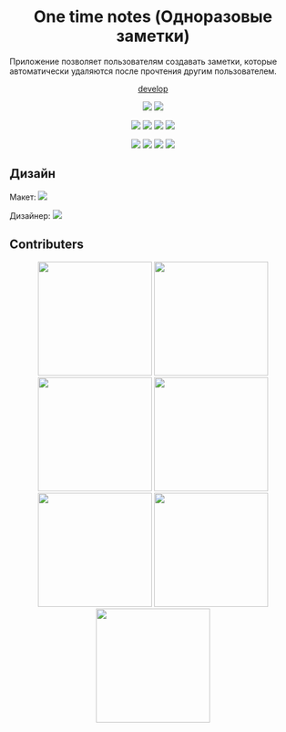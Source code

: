 <h1 align="center"> One time notes (Одноразовые заметки)</h1>

Приложение позволяет пользователям создавать заметки, которые автоматически удаляются после прочтения другим пользователем.

<p align="center">
	<a href="https://dimonarhipon.github.io/one-time-notes/" target="_blank">develop</a>
</p>
<p align="center">
	<img src="https://img.shields.io/badge/react-18.2.0-blue.svg">
	<img src="https://img.shields.io/badge/typescript-5.0.2-blue.svg">
</p>
<p align="center">
	<img src="https://img.shields.io/badge/node-18.16.1-green.svg">
	<img src="https://img.shields.io/badge/vite-4.2.0-purple.svg">
	<img src="https://img.shields.io/badge/eslint-8.38.0-purple.svg">
	<img src="https://img.shields.io/badge/prettiert-3.0.0-purple.svg">
</p>

<p align="center">
	<img src="https://img.shields.io/github/stars/dimonarhipon/one-time-notes.svg?style=flat">
	<img src="https://img.shields.io/github/languages/top/dimonarhipon/one-time-notes.svg">
	<img src="https://img.shields.io/github/issues-pr/dimonarhipon/one-time-notes.svg">
	<img src="https://img.shields.io/github/issues-pr-closed/dimonarhipon/one-time-notes.svg">
</p>

## Дизайн
Макет:
<a href="https://www.figma.com/file/yXzQJJC26do7MViVjiQcUT/%D0%A1%D1%82%D0%B0%D1%80%D1%82%D0%B0%D0%BF-9.2-%D1%86%D0%B2%D0%B5%D1%82?type=design&node-id=1-51&mode=design&t=InG3b0K8s0FumHxV-0" target="_blank">
	<img src="https://img.shields.io/badge/Figma-F24E1E?style=for-the-badge&logo=figma&logoColor=white">
</a>

Дизайнер:
<a href="https://t.me/mjesecg" target="_blank">
	<img  src="https://img.shields.io/badge/Telegram-2CA5E0?style=for-the-badge&logo=telegram&logoColor=white">
</a>

## Contributers
<p align="center">
	<img width="200px" height="200px" src="https://avatars.githubusercontent.com/u/100697470?v=4" alt="">
	<img width="200px" height="200px" src="https://avatars.githubusercontent.com/u/88786299?v=4" alt="">
	<img width="200px" height="200px" src="https://avatars.githubusercontent.com/u/109140715?v=4" alt="">
	<img width="200px" height="200px" src="https://avatars.githubusercontent.com/u/105843969?v=4" alt="">
	<img width="200px" height="200px" src="https://avatars.githubusercontent.com/u/119132341?v=4" alt="">
	<img width="200px" height="200px" src="https://avatars.githubusercontent.com/u/137802520?v=4" alt="">
	<img width="200px" height="200px" src="https://avatars.githubusercontent.com/u/40203705?v=4" alt="">
</p>

